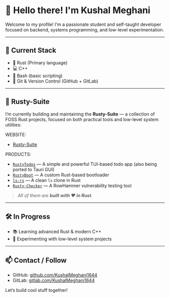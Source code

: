 # 👋 Hello there! I'm Kushal Meghani

Welcome to my profile! I'm a passionate student and self-taught developer focused on backend, systems programming, and low-level experimentation.

---

## 🚀 Current Stack

- 🦀 Rust (Primary language)
- 💻 C++
- 🐧 Bash (basic scripting)
- 🔧 Git & Version Control (GitHub + GitLab)

---

## 🧰 Rusty-Suite

I’m currently building and maintaining the **Rusty-Suite** — a collection of FOSS Rust projects, focused on both practical tools and low-level system utilities:

WEBSITE:
- [Rusty-Suite](rusty-suite.tech)

PRODUCTS:

- [`RustyTodos`](https://github.com/KushalMeghani1644/RustyTodos) — A simple and powerful TUI-based todo app (also being ported to Tauri GUI)
- [`RustyBoot`](https://github.com/KushalMeghani1644/RustyBoot) — A custom Rust-based bootloader
- [`ls-rs`](https://github.com/KushalMeghani1644/ls-rs) — A clean `ls` clone in Rust
- [`Rusty-Checker`](https://github.com/KushalMeghani1644/Rusty-Checker) — A RowHammer vulnerability testing tool

> _All of them are **built with ❤️ in Rust**._

---

## 🛠️ In Progress

- 📚 Learning advanced Rust & modern C++
- 🔬 Experimenting with low-level system projects

---

## 📫 Contact / Follow

- GitHub: [github.com/KushalMeghani1644](https://github.com/KushalMeghani1644)
- GitLab: [gitlab.com/KushalMeghani1644](https://gitlab.com/KushalMeghani1644)

Let’s build cool stuff together!
